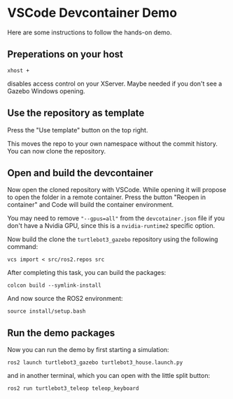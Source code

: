 # VSCode Devcontainer Demo

Here are some instructions to follow the hands-on demo.

## Preperations on your host

```
xhost +
```

disables access control on your XServer. Maybe needed if you don't see a Gazebo Windows opening.


## Use the repository as template

Press the "Use template" button on the top right.

This moves the repo to your own namespace without the commit history. You can now clone the repository.

## Open and build the devcontainer

Now open the cloned repository with VSCode. While opening it will propose to open the folder
in a remote container. Press the button "Reopen in container" and Code will build the container
environment.

You may need to remove `"--gpus=all"` from the `devcotainer.json` file if you don't have a
Nvidia GPU, since this is a `nvidia-runtime2` specific option.

Now build the clone the `turtlebot3_gazebo` repository using the following command:
```
vcs import < src/ros2.repos src
```

After completing this task, you can build the packages:
```
colcon build --symlink-install
```

And now source the ROS2 environment:
```
source install/setup.bash
```

## Run the demo packages

Now you can run the demo by first starting a simulation:

```
ros2 launch turtlebot3_gazebo turtlebot3_house.launch.py
```

and in another terminal, which you can open with the little split button:

```
ros2 run turtlebot3_teleop teleop_keyboard
```
